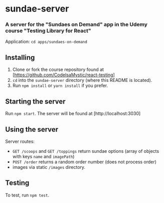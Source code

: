 # sundae-server

### A server for the "Sundaes on Demand" app in the Udemy course "Testing Library for React"

Application: `cd apps/sundaes-on-demand`

## Installing

1. Clone or fork the course repository found at [https://github.com/CodeIsaMystic/react-testing]
2. `cd` into the `sundae-server` directory (where this README is located).
3. Run `npm install` or `yarn install` if you prefer.

## Starting the server

Run `npm start`. The server will be found at [http://localhost:3030]

## Using the server

Server routes:

- `GET /scoops` and `GET /toppings` return sundae options (array of objects with keys `name` and `imagePath`)
- `POST /order` returns a random order number (does not process order)
- images via static `/images` directory.

## Testing

To test, run `npm test`.
